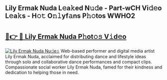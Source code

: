 ## Lily Ermak Nuda L𝚎a𝚔ed N𝚞𝚍e - Part-wCH Vi𝚍𝚎o L𝚎a𝚔s - H𝚘𝚝 O𝚗𝚕yf𝚊ns P𝚑𝚘tos WWHO2

# <h2><a href="http://kfd4a9x.oniu.top/?m=Lily+Ermak+Nuda">🔗👉 🔴 Lily Ermak Nuda P𝚑ot𝚘𝚜 V𝚒d𝚎o</a></h2>

[![Lily Ermak Nuda Nu𝚍e𝚜](https://i.imgur.com/0qMVB7G.gif)](http://kfd4a9x.oniu.top/?m=Lily+Ermak+Nuda)
Web-based performer and digital media artist Lily Ermak Nuda, acclaimed for distributing dance and lifestyle ideas through solo and collaborative dance performances and compact clips. Compassionate social worker Lily Ermak Nuda, famed for their kindness and dedication to helping those in need.  
